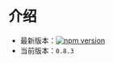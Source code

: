 # 介绍

+ 最新版本：[![npm version](https://img.shields.io/npm/v/js-md5)](https://www.npmjs.com/package/js-md5)
+ 当前版本：`0.8.3`
